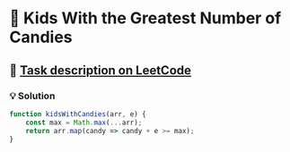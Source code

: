 # 📝 Kids With the Greatest Number of Candies

## 🔗 [Task description on LeetCode](https://leetcode.com/problems/kids-with-the-greatest-number-of-candies/description/)

### 💡 Solution

```javascript
function kidsWithCandies(arr, e) {
    const max = Math.max(...arr);
    return arr.map(candy => candy + e >= max);
}
```
